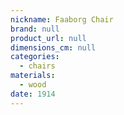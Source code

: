 ```yaml
---
nickname: Faaborg Chair
brand: null
product_url: null
dimensions_cm: null
categories:
  - chairs
materials:
  - wood
date: 1914
---
```


